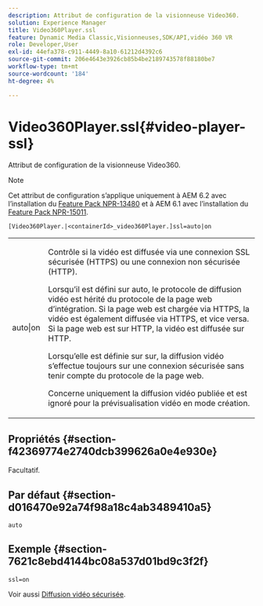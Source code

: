 ```yaml
---
description: Attribut de configuration de la visionneuse Video360.
solution: Experience Manager
title: Video360Player.ssl
feature: Dynamic Media Classic,Visionneuses,SDK/API,vidéo 360 VR
role: Developer,User
exl-id: 44efa378-c911-4449-8a10-61212d4392c6
source-git-commit: 206e4643e3926cb85b4be2189743578f88180be7
workflow-type: tm+mt
source-wordcount: '184'
ht-degree: 4%

---
```


# Video360Player.ssl{#video-player-ssl}

Attribut de configuration de la visionneuse Video360.

>[!NOTE]
>
>Cet attribut de configuration s’applique uniquement à AEM 6.2 avec l’installation du [Feature Pack NPR-13480](https://www.adobeaemcloud.com/content/marketplace/marketplaceProxy.html?packagePath=/content/companies/public/adobe/packages/cq620/featurepack/cq-6.2.0-featurepack-13480) et à AEM 6.1 avec l’installation du [Feature Pack NPR-15011](https://www.adobeaemcloud.com/content/marketplace/marketplaceProxy.html?packagePath=/content/companies/public/adobe/packages/cq610/featurepack/cq-6.1.0-featurepack-15011).

`[Video360Player.|<containerId>_video360Player.]ssl=auto|on`

<table id="table_C616483932C2482CA9794DDD7313FD7C"> 
 <tbody> 
  <tr> 
   <td colname="col1"> <p> <span class="codeph"> auto|on</span> </p> </td> 
   <td colname="col2"> <p> Contrôle si la vidéo est diffusée via une connexion SSL sécurisée (HTTPS) ou une connexion non sécurisée (HTTP). </p> <p>Lorsqu’il est défini sur <span class="codeph"> auto</span>, le protocole de diffusion vidéo est hérité du protocole de la page web d’intégration. Si la page web est chargée via HTTPS, la vidéo est également diffusée via HTTPS, et vice versa. Si la page web est sur HTTP, la vidéo est diffusée sur HTTP. </p> <p>Lorsqu’elle est définie sur <span class="codeph"> sur</span>, la diffusion vidéo s’effectue toujours sur une connexion sécurisée sans tenir compte du protocole de la page web. </p> <p>Concerne uniquement la diffusion vidéo publiée et est ignoré pour la prévisualisation vidéo en mode création. </p> </td> 
  </tr> 
 </tbody> 
</table>

## Propriétés {#section-f42369774e2740dcb399626a0e4e930e}

Facultatif.

## Par défaut {#section-d016470e92a74f98a18c4ab3489410a5}

`auto`

## Exemple {#section-7621c8ebd4144bc08a537d01bd9c3f2f}

```
ssl=on
```

<!--<a id="section_5943AC73316749C68761FF7F74DA7547"></a>-->

Voir aussi [Diffusion vidéo sécurisée](../../../c-html5-aem-asset-viewers/c-html5-aem-video360/c-html5-aem-video360-securevideodelivery.md#concept-13f66fdd4a52494aa516cd0f36fdac27).

